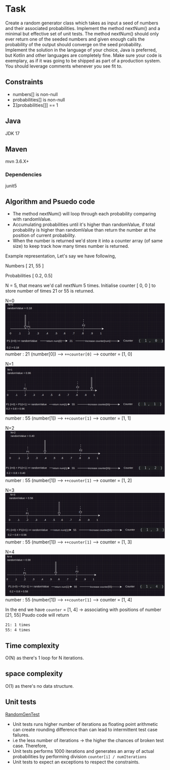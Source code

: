 # Task
Create a random generator class which takes as input a seed of numbers and their
associated probabilities. Implement the method nextNum() and a minimal but effective set of
unit tests. The method nextNum() should only ever return one of the seeded numbers and
given enough calls the probability of the output should converge on the seed probability.
Implement the solution in the language of your choice, Java is preferred, but Kotlin and other
languages are completely fine. Make sure your code is exemplary, as if it was going to be
shipped as part of a production system. You should leverage comments whenever you see fit
to.

## Constraints

- numbers[] is non-null
- probabilities[] is non-null
- Σ[probabilities[]] == 1

## Java
JDK 17

## Maven
mvn 3.6.X+

### Dependencies
junit5

## Algorithm and Psuedo code
- The method nextNum() will loop through each probability comparing with randomValue.
- Accumulating probabilities until it's higher than randomValue, if total probability is higher than randomValue than return the number at the position of current probability.
- When the number is returned we'd store it into a counter array (of same size) to keep track how many times number is returned. 

Example representation, 
Let's say we have following,

Numbers         [  21, 55 ]

Probabilities   [ 0.2, 0.5]

N = 5, that means we'd call nextNum 5 times. 
Initialise counter [ 0, 0 ] to store number of times 21 or 55 is returned.

N=0
![img.png](resources/img.png)
number : 21 (number[0]) --> `++counter[0]` --> counter = [1, 0]


N=1
![img_1.png](resources/img_1.png)
number : 55 (number[1]) --> `++counter[1]` --> counter = [1, 1]

N=2
![img_2.png](resources/img_2.png)
number : 55 (number[1]) --> `++counter[1]` --> counter = [1, 2]

N=3
![img_3.png](resources/img_3.png)
number : 55 (number[1]) --> `++counter[1]` --> counter = [1, 3]

N=4
![img_4.png](resources/img_4.png)
number : 55 (number[1]) --> `++counter[1]` --> counter = [1, 4]

In the end we have `counter` = [1, 4] -> associating with positions of number [21, 55] Psudo code will return
```shell
21: 1 times
55: 4 times
```


## Time complexity
O(N) as there's 1 loop for N iterations.

## space complexity
O(1) as there's no data structure. 

## Unit tests
[RandomGenTest](/src/test/java/org/example/RandomGenTest.java)
- Unit tests runs higher number of iterations as floating point arithmetic can create rounding difference than can lead to intermittent test case failures.
- i.e the less number of iterations -> the higher the chances of broken test case. Therefore, 
- Unit tests performs 1000 iterations and generates an array of actual probabilities by performing division  `counter[i] / numIterations`
- Unit tests to expect an exceptions to respect the constraints. 